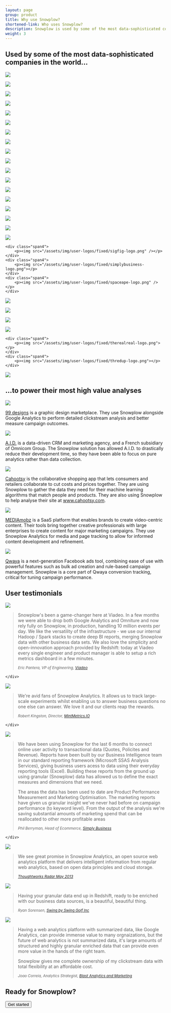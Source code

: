 ```yaml
---
layout: page
group: product
title: Why use Snowplow?
shortened-link: Who uses Snowplow? 
description: Snowplow is used by some of the most data-sophisticated companies in the world
weight: 3
---
```


<h2>Used by some of the most data-sophisticated companies in the world...</h2>

<div class="row">
	<div class="span4">
		<p><img src="/assets/img/user-logos/fixed/99designs-logo.png" /></p>
	</div>
	<div class="span4">
		<p><img src="/assets/img/user-logos/fixed/abcam-logo.png"></p>
	</div>
	<div class="span4">
		<p><img src="/assets/img/user-logos/fixed/aid-logo.png"></p>
	</div>
</div>
<div class="row">
	<div class="span4">
		<p><img src="/assets/img/user-logos/fixed/bauermedia-logo.png"></p>
	</div>
	<div class="span4">
		<p><img src="/assets/img/user-logos/fixed/bigcommerce-logo.png"></p>
	</div>
	<div class="span4">
		<p><img src="/assets/img/user-logos/fixed/blastanalytics-logo.png"></p>
	</div>
</div>
<div class="row">
	<div class="span4">
		<p><img src="/assets/img/user-logos/fixed/burberry-logo.png"></p>
	</div>
	<div class="span4">
		<p><img src="/assets/img/user-logos/fixed/cahootsy-logo.png"></p>
	</div>
	<div class="span4">
		<p><img src="/assets/img/user-logos/fixed/custommade-logo.png"></p>
	</div>
</div>
<div class="row">
	<div class="span4">
		<p><img src="/assets/img/user-logos/fixed/docsperfect-logo.png"></p>
	</div>
	<div class="span4">
		<p><img src="/assets/img/user-logos/fixed/fabric-logo.png"></p>
	</div>
	<div class="span4">
		<p><img src="/assets/img/user-logos/fixed/itgassociates-logo.png"></p>
	</div>
</div>
<div class="row">
	<div class="span4">
		<p><img src="/assets/img/user-logos/fixed/mediamobz-logo.png"></p>
	</div>
	<div class="span4">
		<p><img src="/assets/img/user-logos/fixed/metail-logo.png"></p>
	</div>
	<div class="span4">
		<p><img src="/assets/img/user-logos/fixed/mintmetrics-logo.png" /></p>
	</div>
</div>
<div class="row">
	<div class="span4">
		<p><img src="/assets/img/user-logos/fixed/qwaya-logo.png"></p>
	</div>
	<div class="span4">
		<p><img src="/assets/img/user-logos/fixed/radico-logo.png"></p>
	</div>
	<div class="span4">
		<p><img src="/assets/img/user-logos/fixed/secretsaucepartners-logo.png"></p>
	</div>
</div>
<div class="row">

	<div class="span4">
		<p><img src="/assets/img/user-logos/fixed/sigfig-logo.png" /></p>
	</div>
	<div class="span4">
		<p><img src="/assets/img/user-logos/fixed/simplybusiness-logo.png"></p>
	</div>
	<div class="span4">
		<p><img src="/assets/img/user-logos/fixed/spaceape-logo.png" /></p>
	</div>
</div>
<div class="row">
	<div class="span4">
		<p><img src="/assets/img/user-logos/fixed/sparwelt-logo.png"></p>
	</div>
	<div class="span4">
		<p><img src="/assets/img/user-logos/fixed/springlane-logo.png"></p>
	</div>
	<div class="span4">
		<p><img src="/assets/img/user-logos/fixed/studentbeans-logo.png"></p>
	</div>
	
</div>
<div class="row">
	<div class="span4">
		<p><img src="/assets/img/user-logos/fixed/swingbyswinggolf-logo.png" /></p>
	</div>
	
	<div class="span4">
		<p><img src="/assets/img/user-logos/fixed/therealreal-logo.png"></p>
	</div>
	<div class="span4">
		<p><img src="/assets/img/user-logos/fixed/thredup-logo.png"></p>
	</div>
</div>
<div class="row">
	<div class="span4">
		<p><img src="/assets/img/user-logos/fixed/viadeo-logo.png"></p>
	</div>
</div>


<h2>...to power their most high value analyses</h2>

<div class="row">
	<div class="span3">
		<p><img src="/assets/img/user-logos/99designs_logo.png" /></p>
	</div>
	<div class="span9">
		<p><a href="http://99designs.com/">99 designs</a> is a graphic design marketplace. They use Snowplow alongside Google Analytics to perform detailed clickstream analysis and better measure campaign outcomes.</p>
	</div>
</div>

<div class="row">
	<div class="span3">
		<p><img src="/assets/img/user-logos/aid_logo.png" /></p>
	</div>
	<div class="span9">
		<p><a href="http://www.aid.fr/">A.I.D.</a> is a data-driven CRM and marketing agency, and a French subsidiary of Omnicom Group. The Snowplow solution has allowed A.I.D. to drastically reduce their development time, so they have been able to focus on pure analytics rather than data collection.</p>
	</div>
</div>

<div class="row">
	<div class="span3">
		<p><img src="/assets/img/user-logos/cahootsy_logo.png" /></p>
	</div>
	<div class="span9">
		<p><a href="www.cahootsy.com">Cahootsy</a> is the collaborative shopping app that lets consumers and retailers collaborate to cut costs and prices together. They are using Snowplow to gather the data they need for their machine learning algorithms that match people and products. They are also using Snowplow to help analyse their site at <a href="http://www.cahootsy.com">www.cahootsy.com</a>.</p>
	</div>
</div>

<div class="row">
	<div class="span3">
		<p><img src="/assets/img/user-logos/mediamobz_logo.jpg" /></p>
	</div>
	<div class="span9">
		<p><a href="http://mediamobz.com/">MEDIAmobz</a> is a SaaS platform that enables brands to create video-centric content. Their tools bring together creative professionals with large enterprises to create content for major marketing campaigns. They use Snowplow Analytics for media and page tracking to allow for informed content development and refinement.</a></p>
	</div>
</div>

<div class="row">
	<div class="span3">
		<p><img src="/assets/img/user-logos/qwaya_logo.png" /></p>
	</div>
	<div class="span9">
		<p><a href="http://www.qwaya.com/">Qwaya</a> is a next-generation Facebook ads tool, combining ease of use with powerful features such as bulk ad creation and rule-based campaign management. Snowplow is a core part of Qwaya conversion tracking, critical for tuning campaign performance.</p>
	</div>
</div>

<h2>User testimonials</h2>

<div class="row">
	<div class="span3">
		<p><img src="/assets/img/user-logos/viadeo.png" /></p>
	</div>
	<div class="span9">
		<blockquote>
			<p>Snowplow's been a game-changer here at Viadeo. In a few months we were able to drop both Google Analytics and Omniture and now rely fully on Snowplow, in production, handling 10 million events per day. We like the versatility of the infrastructure - we use our internal Hadoop / Spark stacks to create deep BI reports, merging Snowplow data with other business data sets. We also love the simplicity and open-innovation approach provided by Redshift: today at Viadeo every single engineer and product manager is able to setup a rich metrics dashboard in a few minutes.</p>
			<p><small><cite>Eric Pantera, VP of Engineering, <a href="http://gb.viadeo.com/en/">Viadeo</a></cite></small></p>
		</blockquote>
		
	</div>
</div>

<div class="row">
	<div class="span3">
		<p><img src="/assets/img/user-logos/mintmetrics_logo.png" /></p>
	</div>
	<div class="span9">
		<blockquote>
			<p>We're avid fans of Snowplow Analytics. It allows us to track large-scale experiments whilst enabling us to answer business questions no one else can answer. We love it and our clients reap the rewards.</p>
			<p><small><cite>Robert Kingston, Director, <a href="http://mintmetrics.io/">MintMetrics.IO</a></cite></small></p>
		</blockquote>
		
	</div>
</div>

<div class="row">
	<div class="span3">
		<p><img src="/assets/img/user-logos/simply-business-logo.png" /></p>
	</div>
	<div class="span9">
		<blockquote>
			<p>We have been using Snowplow for the last 6 months to connect online user activity to transactional data (Quotes, Policites and Revenue). Reports have been built by our Business Intelligence team in our standard reporting framework (Microsoft SSAS Analysis Services), giving business users acess to data using their everyday reporting tools (Excel). Building these reports from the ground up using granular (Snowplow) data has allowed us to define the exact measures and dimensions that we need.</p>
			<p>The areas the data has been used to date are Product Performance Measurement and Marketing Optimisation. The marketing reports have given us granular insight we've never had before on campaign performance (to keyword level). From the output of the analysis we're saving substantial amounts of marketing spend that can be reallocated to other more profitable areas</p>
			<p><small><cite>Phil Berryman, Head of Ecommerce, <a href="http://www.simplybusiness.co.uk/">Simply Business</a></cite></small></p>
		</blockquote>
		
	</div>
</div>

<div class="row">
	<div class="span3">
		<p><img src="/assets/img/user-logos/thoughtworks-logo.png"></p>
	</div>
	<div class="span9">
		<blockquote>
			<p>We see great promise in Snowplow Analytics, an open source web analytics platform that delivers intelligent information from regular web analytics, based on open data principles and cloud storage.</p>
			<p><small><cite><a href="http://thoughtworks.fileburst.com/assets/technology-radar-may-2013.pdf">Thoughtworks Radar May 2013</a></cite></small></p>
		</blockquote>
	</div>
</div>

<div class="row">
	<div class="span3">
		<p><img src="/assets/img/user-logos/swing-by-swing-golf-logo.gif"></p>
	</div>
	<div class="span9">
		<blockquote>
			<p>Having your granular data end up in Redshift, ready to be enriched with our business data sources, is a beautiful, beautiful thing.</p>
			<p><small><cite>Ryan Sorensen, <a href="http://www.swingbyswing.com/">Swing by Swing Golf Inc</a></cite></small></p>
		</blockquote>
	</div>
</div>

<div class="row">
	<div class="span3">
		<p><img src="/assets/img/user-logos/blast-analytics.png" /></p>
	</div>
	<div class="span9">
		<blockquote>
			<p>Having a web analytics platform with summarized data, like Google Analytics, can provide immense value to many orgnaizations, but the future of web analytics is not summarized data, it's large amounts of structured and highly granular enriched data that can provide even more value in the hands of the right team.</p>
			<p>Snowplow gives me complete ownership of my clickstream data with total flexibility at an affordable cost.</p>
			<p><small><cite>Joao Correia, Analytics Strategist, <a href="http://www.blastam.com/">Blast Analytics and Marketing</a></cite></small></p>
		</blockquote>
	</div>
</div>


## Ready for Snowplow?

<div class="html">
	<a href="get-started.html">
		<button class="btn btn-large btn-primary" type="button">Get started</button>
	</a>
</div>



[users]: /about/users.html
[users-how]: /about/users.html#how